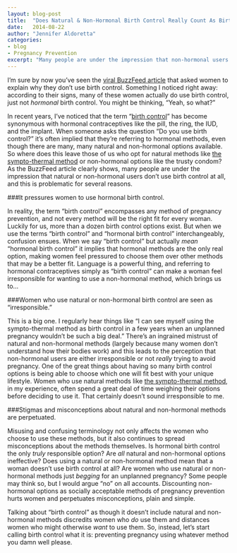 ```yaml
---
layout: blog-post
title:  "Does Natural & Non-Hormonal Birth Control Really Count As Birth Control?"
date:   2014-08-22
author: "Jennifer Aldoretta"
categories: 
- blog
- Pregnancy Prevention
excerpt: "Many people are under the impression that non-hormonal users don&rsquo;t use birth control at all, and this is problematic..."
---
```


I&rsquo;m sure by now you&rsquo;ve seen the <a class="text-link" target="_blank" href="http://www.buzzfeed.com/leahm4aa38ad70/we-asked-24-women-why-they-dont-use-birth-control-v1ji">viral BuzzFeed article</a> that asked women to explain why they don&rsquo;t use birth control. Something I noticed right away: according to their signs, many of these women actually do use birth control, just not *hormonal* birth control. You might be thinking, &ldquo;Yeah, so what?&rdquo;

In recent years, I&rsquo;ve noticed that the term &ldquo;<a class="text-link" target="_blank" href="http://en.wikipedia.org/wiki/Birth_control">birth control</a>&rdquo; has become synonymous with hormonal contraceptives like the pill, the ring, the IUD, and the implant. When someone asks the question &ldquo;Do you use birth control?&rdquo; it&rsquo;s often implied that they&rsquo;re referring to hormonal methods, even though there are many, many natural and non-hormonal options available. So where does this leave those of us who opt for natural methods like <a class="text-link" href="/the-cycle/">the sympto-thermal method</a> or non-hormonal options like the trusty condom? As the BuzzFeed article clearly shows, many people are under the impression that natural or non-hormonal users don&rsquo;t use birth control at all, and this is problematic for several reasons. 

###It pressures women to use hormonal birth control.

In reality, the term &ldquo;birth control&rdquo; encompasses any method of pregnancy prevention, and not every method will be the right fit for every woman. Luckily for us, more than a dozen birth control options exist. But when we use the terms &ldquo;birth control&rdquo; and &ldquo;hormonal birth control&rdquo; interchangeably, confusion ensues. When we say &ldquo;birth control&rdquo; but actually *mean* &ldquo;hormonal birth control&rdquo; it implies that hormonal methods are the only real option, making women feel pressured to choose them over other methods that may be a better fit. Language is a powerful thing, and referring to hormonal contraceptives simply as &ldquo;birth control&rdquo; can make a woman feel irresponsible for wanting to use a non-hormonal method, which brings us to…

###Women who use natural or non-hormonal birth control are seen as &ldquo;irresponsible.&rdquo;

This is a big one. I regularly hear things like &ldquo;I can see myself using the sympto-thermal method as birth control in a few years when an unplanned pregnancy wouldn&rsquo;t be such a big deal.&rdquo; There&rsquo;s an ingrained mistrust of natural and non-hormonal methods (largely because many women don&rsquo;t understand how their bodies work) and this leads to the perception that non-hormonal users are either irresponsible or not *really* trying to avoid pregnancy. One of the great things about having so many birth control options is being able to choose which one will fit best with your unique lifestyle. Women who use natural methods like <a class="text-link" href="/the-cycle/">the sympto-thermal method</a>, in my experience, often spend a great deal of time weighing their options before deciding to use it. That certainly doesn&rsquo;t sound irresponsible to me.

###Stigmas and misconceptions about natural and non-hormonal methods are perpetuated.

Misusing and confusing terminology not only affects the women who choose to use these methods, but it also continues to spread misconceptions about the methods themselves. Is hormonal birth control the only *truly* responsible option? Are *all* natural and non-hormonal options ineffective? Does using a natural or non-hormonal method mean that a woman doesn&rsquo;t use birth control at all? Are women who use natural or non-hormonal methods just *begging* for an unplanned pregnancy? Some people may think so, but I would argue &ldquo;no&rdquo; on all accounts. Discounting non-hormonal options as socially acceptable methods of pregnancy prevention hurts women and perpetuates misconceptions, plain and simple. 

Talking about &ldquo;birth control&rdquo; as though it doesn&rsquo;t include natural and non-hormonal methods discredits women who *do* use them and distances women who might otherwise *want* to use them. So, instead, let&rsquo;s start calling birth control what it is: preventing pregnancy using whatever method you damn well please.


